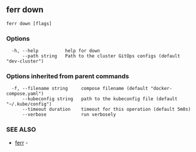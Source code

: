 ## ferr down



```
ferr down [flags]
```

### Options

```
  -h, --help          help for down
      --path string   Path to the cluster GitOps configs (default "dev-cluster")
```

### Options inherited from parent commands

```
  -f, --filename string     compose filename (default "docker-compose.yaml")
      --kubeconfig string   path to the kubeconfig file (default "~/.kube/config")
      --timeout duration    timeout for this operation (default 5m0s)
      --verbose             run verbosely
```

### SEE ALSO

* [ferr](ferr.md)	 - 

